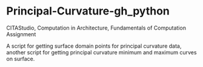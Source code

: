 # Principal-Curvature-gh_python
CITAStudio, Computation in Architecture, Fundamentals of Computation Assignment

A script for getting surface domain points for principal curvature data, another script for getting principal curvature minimum and maximum curves on surface.
